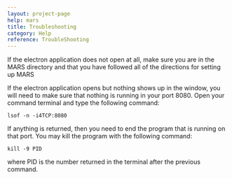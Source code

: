 ```yaml
---
layout: project-page
help: mars
title: Troubleshooting
category: Help
reference: TroubleShooting
---
```

If the electron application does not open at all, make sure you are in the MARS directory and that you have followed all of the directions for setting up MARS

If the electron application opens but nothing shows up in the window, you will need to make sure that nothing is running in your port 8080. Open your command terminal and type the following command:

<code>lsof -n -i4TCP:8080</code>

If anything is returned, then you need to end the program that is running on that port. You may kill the program with the following command:

<code>kill -9 PID</code>

where PID is the number returned in the terminal after the previous command.
